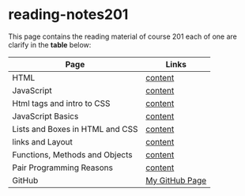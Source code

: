 # reading-notes201

This page contains the reading material of course 201 each of one are clarify in the **table** below:

| Page                            | Links                                                                                 |
| ------------------------------- | ------------------------------------------------------------------------------------- |
| HTML                            | [content](https://mohammed-khamees.github.io/reading-notes201/Html)                   |
| JavaScript                      | [content](https://mohammed-khamees.github.io/reading-notes201/Js)                     |
| Html tags and intro to CSS      | [content](https://mohammed-khamees.github.io/reading-notes201/StyleByHtmlAndCSS)      |
| JavaScript Basics               | [content](https://mohammed-khamees.github.io/reading-notes201/JsBasics)               |
| Lists and Boxes in HTML and CSS | [content](https://mohammed-khamees.github.io/reading-notes201/ListsAndBoxs)           |
| links and Layout                | [content](https://mohammed-khamees.github.io/reading-notes201/LinksandLayout)         |
| Functions, Methods and Objects  | [content](https://mohammed-khamees.github.io/reading-notes201/FunctionsAndmethods)    |
| Pair Programming Reasons        | [content](https://mohammed-khamees.github.io/reading-notes201/pairProgrammingReasons) |
| GitHub                          | [My GitHub Page](https://github.com/mohammed-khamees)                                 |
